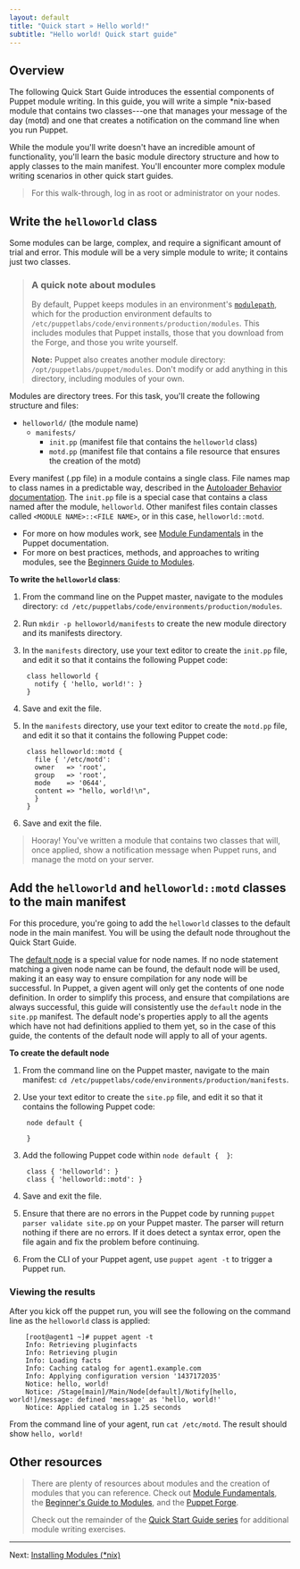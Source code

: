 ```yaml
---
layout: default
title: "Quick start » Hello world!"
subtitle: "Hello world! Quick start guide"
---
```


## Overview

The following Quick Start Guide introduces the essential components of Puppet module writing. In this guide, you will write a simple *nix-based module that contains two classes---one that manages your message of the day (motd) and one that creates a notification on the command line when you run Puppet.

While the module you'll write doesn't have an incredible amount of functionality, you'll learn the basic module directory structure and how to apply classes to the main manifest. You'll encounter more complex module writing scenarios in other quick start guides.

> For this walk-through, log in as root or administrator on your nodes.

## Write the `helloworld` class

Some modules can be large, complex, and require a significant amount of trial and error. This module will be a very simple module to write; it contains just two classes.

> ### A quick note about modules
>
>By default, Puppet keeps modules in an environment's [`modulepath`](./dirs_modulepath.html), which for the production environment defaults to `/etc/puppetlabs/code/environments/production/modules`. This includes modules that Puppet installs, those that you download from the Forge, and those you write yourself.
>
>**Note:** Puppet also creates another module directory: `/opt/puppetlabs/puppet/modules`. Don't modify or add anything in this directory, including modules of your own.

Modules are directory trees. For this task, you'll create the following structure and files:

 - `helloworld/` (the module name)
   - `manifests/`
      - `init.pp` (manifest file that contains the `helloworld` class)
      - `motd.pp` (manifest file that contains a file resource that ensures the creation of the motd)

Every manifest (.pp file) in a module contains a single class. File names map to class names in a predictable way, described in the [Autoloader Behavior documentation](./lang_namespaces.html#autoloader-behavior). The `init.pp` file is a special case that contains a class named after the module, `helloworld`. Other manifest files contain classes called `<MODULE NAME>::<FILE NAME>`, or in this case, `helloworld::motd`.

* For more on how modules work, see [Module Fundamentals](./modules_fundamentals.html) in the Puppet documentation.
* For more on best practices, methods, and approaches to writing modules, see the [Beginners Guide to Modules](./bgtm.html).

**To write the `helloworld` class**:

1. From the command line on the Puppet master, navigate to the modules directory: `cd /etc/puppetlabs/code/environments/production/modules`.
2. Run `mkdir -p helloworld/manifests` to create the new module directory and its manifests directory.
3. In the `manifests` directory, use your text editor to create the `init.pp` file, and edit it so that it contains the following Puppet code:

        class helloworld {
          notify { 'hello, world!': }
        }

4. Save and exit the file.
5. In the `manifests` directory, use your text editor to create the `motd.pp` file, and edit it so that it contains the following Puppet code:

        class helloworld::motd {
          file { '/etc/motd':
          owner   => 'root',
          group   => 'root',
          mode    => '0644',
          content => "hello, world!\n",
          }
        }

6. Save and exit the file.

>  Hooray! You've written a module that contains two classes that will, once applied, show a notification message when Puppet runs, and manage the motd on your server.

## Add the `helloworld` and `helloworld::motd` classes to the main manifest

For this procedure, you're going to add the `helloworld` classes to the default node in the main manifest. You will be using the default node throughout the Quick Start Guide.

The [default node](./lang_node_definitions.html#the-default-node) is a special value for node names. If no node statement matching a given node name can be found, the default node will be used, making it an easy way to ensure compilation for any node will be successful. In Puppet, a given agent will only get the contents of one node definition. In order to simplify this process, and ensure that compilations are always successful, this guide will consistently use the `default` node in the `site.pp` manifest. The default node's properties apply to all the agents which have not had definitions applied to them yet, so in the case of this guide, the contents of the default node will apply to all of your agents.

**To create the default node**

1. From the command line on the Puppet master, navigate to the main manifest: `cd /etc/puppetlabs/code/environments/production/manifests`.
2. Use your text editor to create the `site.pp` file, and edit it so that it contains the following Puppet code:

        node default {

        }

3. Add the following Puppet code within `node default {  }`:

        class { 'helloworld': }
		class { 'helloworld::motd': }

4. Save and exit the file.

5. Ensure that there are no errors in the Puppet code by running `puppet parser validate site.pp` on your Puppet master. The parser will return nothing if there are no errors. If it does detect a syntax error, open the file again and fix the problem before continuing.

6. From the CLI of your Puppet agent, use `puppet agent -t` to trigger a Puppet run.

### Viewing the results

After you kick off the puppet run, you will see the following on the command line as the `helloworld` class is applied:

		[root@agent1 ~]# puppet agent -t
		Info: Retrieving pluginfacts
		Info: Retrieving plugin
		Info: Loading facts
		Info: Caching catalog for agent1.example.com
		Info: Applying configuration version '1437172035'
		Notice: hello, world!
		Notice: /Stage[main]/Main/Node[default]/Notify[hello, world!]/message: defined 'message' as 'hello, world!'
		Notice: Applied catalog in 1.25 seconds

From the command line of your agent, run `cat /etc/motd`. The result should show `hello, world!`

## Other resources

>There are plenty of resources about modules and the creation of modules that you can reference. Check out [Module Fundamentals](./modules_fundamentals.html), the [Beginner's Guide to Modules](./bgtm.html), and the [Puppet Forge](https://forge.puppet.com/).
>
> Check out the remainder of the [Quick Start Guide series](./quick_start.html) for additional module writing exercises.

---------
Next: [Installing Modules (*nix)](./quick_start_module_install_nix.html)
